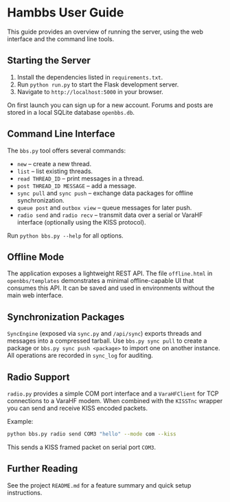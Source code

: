 # Hambbs User Guide

This guide provides an overview of running the server, using the web interface and the command line tools.

## Starting the Server

1. Install the dependencies listed in `requirements.txt`.
2. Run `python run.py` to start the Flask development server.
3. Navigate to `http://localhost:5000` in your browser.

On first launch you can sign up for a new account. Forums and posts are stored in a local SQLite database `openbbs.db`.

## Command Line Interface

The `bbs.py` tool offers several commands:

- `new` – create a new thread.
- `list` – list existing threads.
- `read THREAD_ID` – print messages in a thread.
- `post THREAD_ID MESSAGE` – add a message.
- `sync pull` and `sync push` – exchange data packages for offline synchronization.
- `queue post` and `outbox view` – queue messages for later push.
- `radio send` and `radio recv` – transmit data over a serial or VaraHF interface (optionally using the KISS protocol).

Run `python bbs.py --help` for all options.

## Offline Mode

The application exposes a lightweight REST API. The file `offline.html` in `openbbs/templates` demonstrates a minimal offline-capable UI that consumes this API. It can be saved and used in environments without the main web interface.

## Synchronization Packages

`SyncEngine` (exposed via `sync.py` and `/api/sync`) exports threads and messages into a compressed tarball. Use `bbs.py sync pull` to create a package or `bbs.py sync push <package>` to import one on another instance. All operations are recorded in `sync_log` for auditing.

## Radio Support

`radio.py` provides a simple COM port interface and a `VaraHFClient` for TCP connections to a VaraHF modem. When combined with the `KISSTnc` wrapper you can send and receive KISS encoded packets.

Example:

```bash
python bbs.py radio send COM3 "hello" --mode com --kiss
```

This sends a KISS framed packet on serial port `COM3`.

## Further Reading

See the project `README.md` for a feature summary and quick setup instructions.

